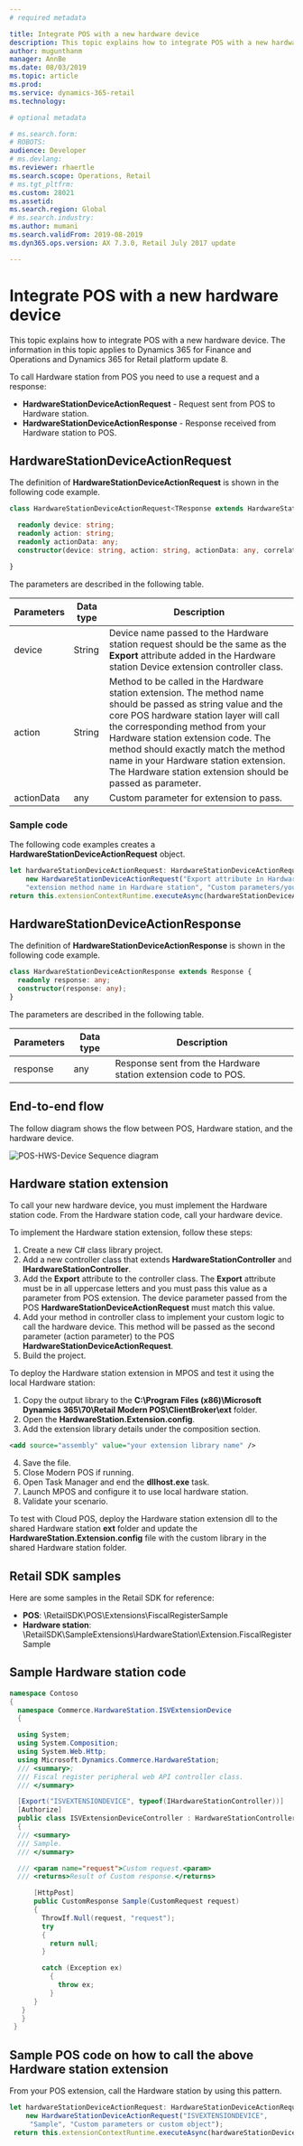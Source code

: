 ```yaml
---
# required metadata

title: Integrate POS with a new hardware device
description: This topic explains how to integrate POS with a new hardware device.
author: mugunthanm
manager: AnnBe
ms.date: 08/03/2019
ms.topic: article
ms.prod: 
ms.service: dynamics-365-retail
ms.technology: 

# optional metadata

# ms.search.form: 
# ROBOTS: 
audience: Developer
# ms.devlang: 
ms.reviewer: rhaertle
ms.search.scope: Operations, Retail
# ms.tgt_pltfrm: 
ms.custom: 28021
ms.assetid: 
ms.search.region: Global
# ms.search.industry: 
ms.author: mumani
ms.search.validFrom: 2019-08-2019
ms.dyn365.ops.version: AX 7.3.0, Retail July 2017 update

---
```


# Integrate POS with a new hardware device

This topic explains how to integrate POS with a new hardware device. The information in this topic applies to Dynamics 365 for Finance and Operations and Dynamics 365 for Retail platform update 8.

To call Hardware station from POS you need to use a request and a response:

+ **HardwareStationDeviceActionRequest** - Request sent from POS to Hardware station.
+ **HardwareStationDeviceActionResponse** - Response received from Hardware station to POS.

## HardwareStationDeviceActionRequest

The definition of **HardwareStationDeviceActionRequest** is shown in the following code example.

```TypeScript
class HardwareStationDeviceActionRequest<TResponse extends HardwareStationDeviceActionResponse> extends Request<TResponse> {

  readonly device: string;
  readonly action: string;
  readonly actionData: any;
  constructor(device: string, action: string, actionData: any, correlationId?: string);

}
```

The parameters are described in the following table.

| Parameters | Data type | Description                     |
|------------|-----------|---------------------------------|
| device     | String    | Device name passed to the Hardware station request should be the same as the **Export** attribute added in the Hardware station Device extension controller class.                                          |
| action     | String    | Method to be called in the Hardware station extension. The method name should be passed as string value and the core POS hardware station layer will call the corresponding method from your Hardware station extension code. The method should exactly match the method name in your Hardware station extension. The Hardware station extension should be passed as parameter. |
| actionData | any       | Custom parameter for extension to pass.  |

### Sample code

The following code examples creates a **HardwareStationDeviceActionRequest** object.

```TypeScript
let hardwareStationDeviceActionRequest: HardwareStationDeviceActionRequest<HardwareStationDeviceActionResponse> =
    new HardwareStationDeviceActionRequest("Export attribute in Hardware station controller class",
    "extension method name in Hardware station", "Custom parameters/you can also pass custom object");
return this.extensionContextRuntime.executeAsync(hardwareStationDeviceActionRequest);
```

## HardwareStationDeviceActionResponse

The definition of **HardwareStationDeviceActionResponse** is shown in the following code example.

```TypeScript
class HardwareStationDeviceActionResponse extends Response {
  readonly response: any;
  constructor(response: any);
}
```
The parameters are described in the following table.

| Parameters | Data type | Description                                       |
|------------|-----------|---------------------------------------------------|
| response   | any       | Response sent from the Hardware station extension code to POS. |

## End-to-end flow

The follow diagram shows the flow between POS, Hardware station, and the hardware device.

![POS-HWS-Device Sequence diagram](./media/POSDeviceExtension.png)

## Hardware station extension

To call your new hardware device, you must implement the Hardware station code. From the Hardware station code, call your hardware device.

To implement the Hardware station extension, follow these steps:

1.  Create a new C# class library project.
2.  Add a new controller class that extends **HardwareStationController** and **IHardwareStationController**.
3.  Add the **Export** attribute to the controller class. The **Export** attribute must be in all uppercase letters and you must pass this value as a parameter from POS extension. The device parameter passed from the POS **HardwareStationDeviceActionRequest** must match this value.
4.  Add your method in controller class to implement your custom logic to call the hardware device. This method will be passed as the second parameter (action parameter) to the POS **HardwareStationDeviceActionRequest**.
5.  Build the project.

To deploy the Hardware station extension in MPOS and test it using the local Hardware station:

1. Copy the output library to the **C:\\Program Files (x86)\\Microsoft Dynamics 365\\70\\Retail Modern POS\\ClientBroker\\ext** folder.
2. Open the **HardwareStation.Extension.config**.
3. Add the extension library details under the composition section.

  ```Xml
  <add source="assembly" value="your extension library name" />
  ```
 
4. Save the file.
5. Close Modern POS if running.
6. Open Task Manager and end the **dllhost.exe** task.
7. Launch MPOS and configure it to use local hardware station.
8. Validate your scenario.

To test with Cloud POS, deploy the Hardware station extension dll to the shared Hardware station **ext** folder and update the **HardwareStation.Extension.config** file with the custom library in the shared Hardware station folder.

## Retail SDK samples
Here are some samples in the Retail SDK for reference:

+ **POS**: \RetailSDK\POS\Extensions\FiscalRegisterSample
+ **Hardware station**: \RetailSDK\SampleExtensions\HardwareStation\Extension.FiscalRegisterSample

## Sample Hardware station code

```C#
namespace Contoso
{
  namespace Commerce.HardwareStation.ISVExtensionDevice
  {

  using System;
  using System.Composition;
  using System.Web.Http;
  using Microsoft.Dynamics.Commerce.HardwareStation;
  /// <summary>;
  /// Fiscal register peripheral web API controller class.
  /// </summary>

  [Export("ISVEXTENSIONDEVICE", typeof(IHardwareStationController))]
  [Authorize]
  public class ISVExtensionDeviceController : HardwareStationController, IHardwareStationController
  {
  /// <summary>
  /// Sample.
  /// </summary>

  /// <param name="request">Custom request.<param>
  /// <returns>Result of Custom response.</returns>

      [HttpPost]
      public CustomResponse Sample(CustomRequest request)
      {
        ThrowIf.Null(request, "request");
        try
        {
          return null;
        }

        catch (Exception ex)
          {
            throw ex;
          }
      }
   }
   }
 }

```

## Sample POS code on how to call the above Hardware station extension

From your POS extension, call the Hardware station by using this pattern.

```TypeScript
let hardwareStationDeviceActionRequest: HardwareStationDeviceActionRequest<HardwareStationDeviceActionResponse> =
    new HardwareStationDeviceActionRequest("ISVEXTENSIONDEVICE",
     "Sample", "Custom parameters or custom object");
 return this.extensionContextRuntime.executeAsync(hardwareStationDeviceActionRequest);
 ```
